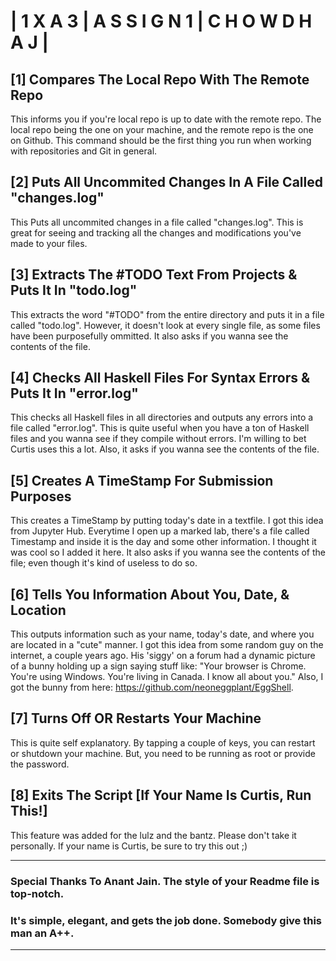 |   1 X A 3   |   A S S I G N 1   |   C H O W D H A J   | 
=========================================================

## [1] Compares The Local Repo With The Remote Repo
This informs you if you're local repo is up to date with the remote repo. The local repo being the one on your machine, and the remote repo is the one on Github. This command should be the first thing you run when working with repositories and Git in general.

## [2] Puts All Uncommited Changes In A File Called "changes.log"
This Puts all uncommited changes in a file called "changes.log". This is great for seeing and tracking all the changes and modifications you've made to your files.

## [3] Extracts The #TODO Text From Projects & Puts It In "todo.log"
This extracts the word "#TODO" from the entire directory and puts it in a file called "todo.log". However, it doesn't look at every single file, as some files have been purposefully ommitted. It also asks if you wanna see the contents of the file.

## [4] Checks All Haskell Files For Syntax Errors & Puts It In "error.log"
This checks all Haskell files in all directories and outputs any errors into a file called "error.log". This is quite useful when you have a ton of Haskell files and you wanna see if they compile without errors. I'm willing to bet Curtis uses this a lot. Also, it asks if you wanna see the contents of the file.

## [5] Creates A TimeStamp For Submission Purposes
This creates a TimeStamp by putting today's date in a textfile. I got this idea from Jupyter Hub. Everytime I open up a marked lab, there's a file called Timestamp and inside it is the day and some other information. I thought it was cool so I added it here. It also asks if you wanna see the contents of the file; even though it's kind of useless to do so.

## [6] Tells You Information About You, Date, & Location
This outputs information such as your name, today's date, and where you are located in a "cute" manner. I got this idea from some random guy on the internet, a couple years ago. His 'siggy' on a forum had a dynamic picture of a bunny holding up a sign saying stuff like: "Your browser is Chrome. You're using Windows. You're living in Canada. I know all about you." Also, I got the bunny from here: https://github.com/neoneggplant/EggShell.

## [7] Turns Off OR Restarts Your Machine
This is quite self explanatory. By tapping a couple of keys, you can restart or shutdown your machine. But, you need to be running as root or provide the password. 

## [8] Exits The Script [If Your Name Is Curtis, Run This!]
This feature was added for the lulz and the bantz. Please don't take it personally. If your name is Curtis, be sure to try this out ;)

***

### Special Thanks To Anant Jain. The style of your Readme file is top-notch. 
### It's simple, elegant, and gets the job done. Somebody give this man an A++.

***